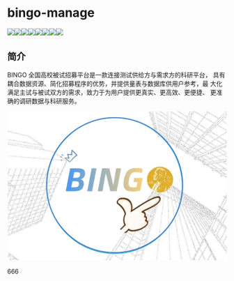 <!--
 * @Author: xjc 2324881835@qq.com
 * @Date: 2022-05-16 19:18:34
 * @LastEditors: xjc 2324881835@qq.com
 * @LastEditTime: 2022-05-16 21:59:03
 * @FilePath: \Bingo-manage\Bingo-management\README.md
 * @Description: 这是默认设置,请设置`customMade`, 打开koroFileHeader查看配置 进行设置: https://github.com/OBKoro1/koro1FileHeader/wiki/%E9%85%8D%E7%BD%AE
-->
# bingo-manage

<img src="https://img.shields.io/badge/node.js-14.18.1-blue"><img src="https://img.shields.io/badge/bootstarp-4.4.1-brightgreen"><img src="https://img.shields.io/badge/cookie--session-1.4.0-green"><img src="https://img.shields.io/badge/ejs-3.0.1-yellowgreen"><img src="https://img.shields.io/badge/express-4.17.1-yellow"><img src="https://img.shields.io/badge/multer-1.4.2-red"><img src="https://img.shields.io/badge/mysql-5.7-lightgrey"><img src="https://img.shields.io/badge/Vue-3-orange">

## 简介

BINGO 全国高校被试招募平台是一款连接测试供给方与需求方的科研平台，
具有耦合数据资源、简化招募程序的优势，并提供量表与数据库供用户参考，最
大化满足主试与被试双方的需求，致力于为用户提供更真实、更高效、更便捷、
更准确的调研数据与科研服务。

<div align=center><img src="bingo.png"></div>


666




